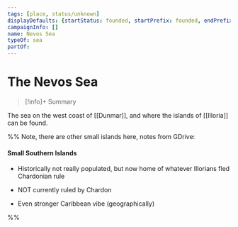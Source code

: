 ```yaml
---
tags: [place, status/unknown]
displayDefaults: {startStatus: founded, startPrefix: founded, endPrefix: destroyed, endStatus: destroyed}
campaignInfo: []
name: Nevos Sea
typeOf: sea
partOf:
---
```

# The Nevos Sea
>[!info]+ Summary


The sea on the west coast of [[Dunmar]], and where the islands of [[Illoria]] can be found. 

%% Note, there are other small islands here, notes from GDrive:

#### Small Southern Islands

- Historically not really populated, but now home of whatever Illorians fled Chardonian rule
    
- NOT currently ruled by Chardon
    
- Even stronger Caribbean vibe (geographically)

%%

